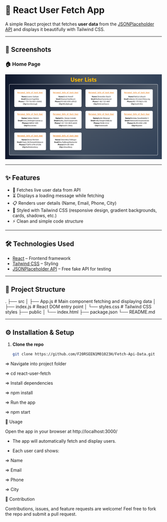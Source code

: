 # 🚀 React User Fetch App

A simple React project that fetches **user data** from the [JSONPlaceholder API](https://jsonplaceholder.typicode.com/users) and displays it beautifully with Tailwind CSS.

---

## 📸 Screenshots

### 🏠 Home Page

![App Screenshot](./src/assets/home.png)

---

## ✨ Features

- 🔄 Fetches live user data from API
- ⏳ Displays a loading message while fetching
- 📋 Renders user details (Name, Email, Phone, City)
- 🎨 Styled with Tailwind CSS (responsive design, gradient backgrounds, cards, shadows, etc.)
- ⚡ Clean and simple code structure

---

## 🛠️ Technologies Used

- [React](https://reactjs.org/) – Frontend framework
- [Tailwind CSS](https://tailwindcss.com/) – Styling
- [JSONPlaceholder API](https://jsonplaceholder.typicode.com/) – Free fake API for testing

---

## 📂 Project Structure

.
├── src
│ ├── App.js # Main component fetching and displaying data
│ ├── index.js # React DOM entry point
│ └── styles.css # Tailwind CSS styles
├── public
│ └── index.html
├── package.json
└── README.md

---

## ⚙️ Installation & Setup

1. **Clone the repo**
   ```bash
   git clone https://github.com/F20RSEEN1M01023H/Fetch-Api-Data.git
   ```

=> Navigate into project folder

=> cd react-user-fetch

=> Install dependencies

=> npm install

=> Run the app

=> npm start

🚀 Usage

Open the app in your browser at http://localhost:3000/

- The app will automatically fetch and display users.

- Each user card shows:

=> Name

=> Email

=> Phone

=> City

🤝 Contribution

Contributions, issues, and feature requests are welcome!
Feel free to fork the repo and submit a pull request.
